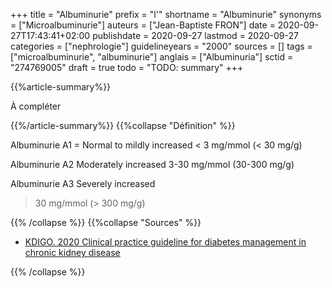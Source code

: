 +++
title = "Albuminurie"
prefix = "l'"
shortname = "Albuminurie"
synonyms = ["Microalbuminurie"]
auteurs = ["Jean-Baptiste FRON"]
date = 2020-09-27T17:43:41+02:00
publishdate = 2020-09-27
lastmod = 2020-09-27
categories = ["nephrologie"]
guidelineyears = "2000"
sources = []
tags = ["microalbuminurie", "albuminurie"]
anglais = ["Albuminuria"]
sctid = "274769005"
draft = true
todo = "TODO: summary"
+++

{{%article-summary%}}

À compléter

{{%/article-summary%}}
{{%collapse "Définition" %}}

Albuminurie A1 = Normal to mildly increased
< 3 mg/mmol (< 30 mg/g)

Albuminurie A2 Moderately increased
3-30 mg/mmol (30-300 mg/g)

Albuminurie A3 Severely increased
> 30 mg/mmol (> 300 mg/g)

{{% /collapse %}}
{{%collapse "Sources" %}}

- [KDIGO. 2020 Clinical practice guideline for diabetes management in chronic kidney disease](https://kdigo.org/wp-content/uploads/2018/03/KDIGO-Diabetes-in-CKD-GL.pdf)

{{% /collapse %}}

